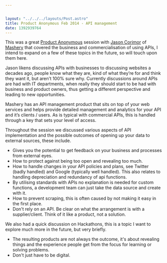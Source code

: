 ```yaml
---


layout: "../../../layouts/Post.astro"
title: Product Anonymous Feb 2014 - API management
date: 1392939764
---
```


This was a great <a href="https://productanonymous.com/" target="_blank">Product Anonymous</a> session with <a href="https://au.linkedin.com/pub/jason-cormier/15/131/744" target="_blank">Jason Corimor</a> of <a href="https://www.mashery.com/" target="_blank">Mashery</a> that covered the business and commercialisation of using APIs, I intend to expand on a few of these topics in the future, so will touch upon them here.

Jason likens discussing APIs with businesses to discussing websites a decades ago, people know what they are, kind of what they’re for and think they want it, but aren’t 100% sure why. Currently discussions around APIs are had with IT departments, when really they should start to be had with business and product owners, thus getting a different perspective and leading to new opportunities.

Mashery has an API management product that sits on top of your web services and helps provide detailed management and analytics for your API and it’s clients / users. As is typical with commercial APIs, this is handled through a key that sets your level of access.

Throughout the session we discussed various aspects of API implementation and the possible outcomes of opening up your data to external sources, these include.<ul><li class="p1">Gives you the potential to get feedback on your business and processes from external eyes.</li><li class="p1">How to protect against being too open and revealing too much.</li><li class="p1">How to handle changes in your API policies and plans, see Twitter (badly handled) and Google (typically well handled). This also relates to handling depreciation and redundancy of api functions.</li><li class="p1">By utilising standards with APIs no explanation is needed for custom functions, a development team can just take the data source and create with it.</li><li class="p1">How to prevent scraping, this is often caused by not making it easy in the first place.</li><li class="p1">Don't rely on an API. Be clear on what the arrangement is with a supplier/client. Think of it like a product, not a solution.</li></ul>

We also had a quick discussion on Hackathons, this is a topic I want to explore much more in the future, but very briefly.<ul><li class="p1">The resulting products are not always the outcome, it's about revealing things and the experience people get from the focus for learning or solving problems. </li><li class="p1">Don't just have to be digital. </li></ul>
